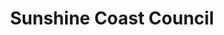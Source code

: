 ---
gid: sc-council
title: Sunshine Coast Council
name: Sunshine Coast Council
type: Government
is_sponsor: true
website_url: https://www.sunshinecoast.qld.gov.au/
logo_url: https://s3-ap-southeast-2.amazonaws.com/2016eventregistration/sponsors/sunshinecoastcouncil.jpg
sponsor_level: Silver
jurisdiction: australia
events:
  - sunshine-coast
---